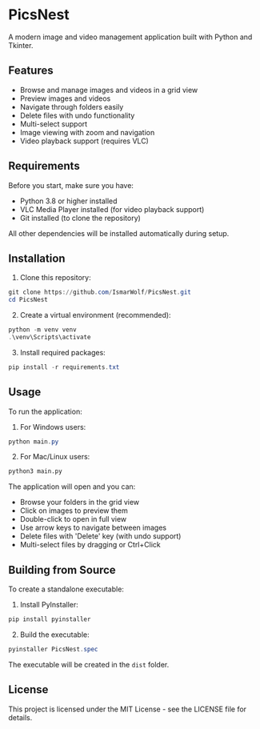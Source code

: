 # PicsNest

A modern image and video management application built with Python and Tkinter.

## Features

- Browse and manage images and videos in a grid view
- Preview images and videos
- Navigate through folders easily
- Delete files with undo functionality
- Multi-select support
- Image viewing with zoom and navigation
- Video playback support (requires VLC)

## Requirements

Before you start, make sure you have:
- Python 3.8 or higher installed
- VLC Media Player installed (for video playback support)
- Git installed (to clone the repository)

All other dependencies will be installed automatically during setup.

## Installation

1. Clone this repository:
```powershell
git clone https://github.com/IsmarWolf/PicsNest.git
cd PicsNest
```

2. Create a virtual environment (recommended):
```powershell
python -m venv venv
.\venv\Scripts\activate
```

3. Install required packages:
```powershell
pip install -r requirements.txt
```

## Usage

To run the application:

1. For Windows users:
```powershell
python main.py
```

2. For Mac/Linux users:
```bash
python3 main.py
```

The application will open and you can:
- Browse your folders in the grid view
- Click on images to preview them
- Double-click to open in full view
- Use arrow keys to navigate between images
- Delete files with 'Delete' key (with undo support)
- Multi-select files by dragging or Ctrl+Click

## Building from Source

To create a standalone executable:

1. Install PyInstaller:
```powershell
pip install pyinstaller
```

2. Build the executable:
```powershell
pyinstaller PicsNest.spec
```

The executable will be created in the `dist` folder.

## License

This project is licensed under the MIT License - see the LICENSE file for details.

